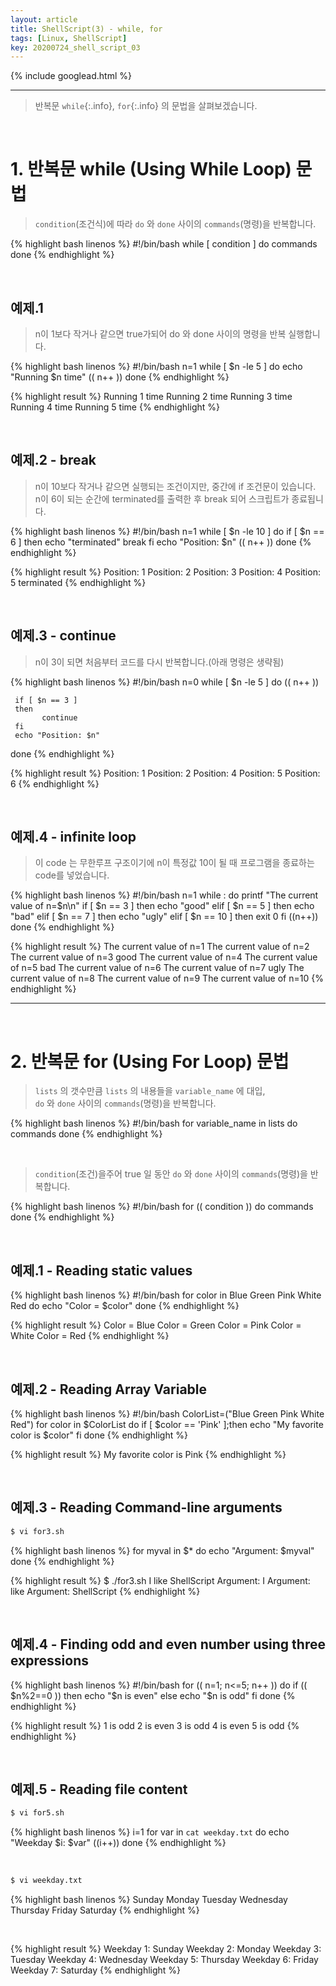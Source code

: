 ```yaml
---
layout: article
title: ShellScript(3) - while, for
tags: [Linux, ShellScript]
key: 20200724_shell_script_03
---
```


{% include googlead.html %}

---

> 반복문  `while`{:.info}, `for`{:.info} 의 문법을 살펴보겠습니다.

<br>

# 1. 반복문 while (Using While Loop) 문법

> `condition`(조건식)에 따라 `do` 와 `done` 사이의 `commands`(명령)을 반복합니다.  

{% highlight bash linenos %}
#!/bin/bash
while [ condition ]
do
    commands
done
{% endhighlight %}

<br>

## 예제.1

> n이 1보다 작거나 같으면 true가되어 do 와 done 사이의 명령을 반복 실행합니다.

{% highlight bash linenos %}
#!/bin/bash
n=1
while [ $n -le 5 ]
do
      echo "Running $n time"
      (( n++ ))
done
{% endhighlight %}

{% highlight result %}
Running 1 time
Running 2 time
Running 3 time
Running 4 time
Running 5 time
{% endhighlight %}

<br>

## 예제.2 - break

>n이 10보다 작거나 같으면 실행되는 조건이지만, 중간에 if 조건문이 있습니다.  
>n이 6이 되는 순간에 terminated를 출력한 후 break 되어 스크립트가 종료됩니다.

{% highlight bash linenos %}
#!/bin/bash
n=1
while [ $n -le 10 ]
do
    if [ $n == 6 ]
    then
           echo "terminated"
           break
     fi
     echo "Position: $n"
     (( n++ ))
done
{% endhighlight %}

{% highlight result %}
Position: 1
Position: 2
Position: 3
Position: 4
Position: 5
terminated
{% endhighlight %}

<br>

## 예제.3 - continue

>n이 3이 되면 처음부터 코드를 다시 반복합니다.(아래 명령은 생략됨)

{% highlight bash linenos %}
#!/bin/bash
n=0
while [ $n -le 5 ]
do
     (( n++ ))

     if [ $n == 3 ]
     then
           continue
     fi
     echo "Position: $n"

done
{% endhighlight %}

{% highlight result %}
Position: 1
Position: 2
Position: 4
Position: 5
Position: 6
{% endhighlight %}

<br>

## 예제.4 - infinite loop

>이 code 는 무한루프 구조이기에 n이 특정값 10이 될 때 프로그램을 종료하는 code를 넣었습니다.

{% highlight bash linenos %}
#!/bin/bash
n=1
while :
do
         printf "The current value of n=$n\n"
         if [ $n == 3 ]
         then
                   echo "good"
         elif [ $n == 5 ]
         then
                  echo "bad"
         elif [ $n == 7 ]
         then
                  echo "ugly"
         elif [ $n == 10 ]
         then
                   exit 0
         fi
         ((n++))
done
{% endhighlight %}

{% highlight result %}
The current value of n=1
The current value of n=2
The current value of n=3
good
The current value of n=4
The current value of n=5
bad
The current value of n=6
The current value of n=7
ugly
The current value of n=8
The current value of n=9
The current value of n=10
{% endhighlight %}

---

<br>

# 2. 반복문 for (Using For Loop) 문법

> `lists` 의 갯수만큼 `lists` 의 내용들을 `variable_name` 에 대입,  
> `do` 와 `done` 사이의 `commands`(명령)을 반복합니다.

{% highlight bash linenos %}
#!/bin/bash
for variable_name in lists
do
commands
done
{% endhighlight %}

<br>

>`condition`(조건)을주어 true 일 동안 `do` 와 `done` 사이의 `commands`(명령)을 반복합니다.  

{% highlight bash linenos %}
#!/bin/bash
for (( condition ))
do
commands
done
{% endhighlight %}

<br>

## 예제.1 - Reading static values

{% highlight bash linenos %}
#!/bin/bash
for color in Blue Green Pink White Red
do
    echo "Color = $color"
done
{% endhighlight %}

{% highlight result %}
Color = Blue
Color = Green
Color = Pink
Color = White
Color = Red
{% endhighlight %}

<br>

## 예제.2 - Reading Array Variable

{% highlight bash linenos %}
#!/bin/bash
ColorList=("Blue Green Pink White Red")
for color in $ColorList
do
if [ $color == 'Pink' ];then
    echo "My favorite color is $color"
fi
done
{% endhighlight %}

{% highlight result %}
My favorite color is Pink
{% endhighlight %}

<br>

## 예제.3 - Reading Command-line arguments

```bash
$ vi for3.sh
```
{% highlight bash linenos %}
for myval in $*
do
    echo "Argument: $myval"
done
{% endhighlight %}

{% highlight result %}
$ ./for3.sh I like ShellScript
Argument: I
Argument: like
Argument: ShellScript
{% endhighlight %}

<br>

## 예제.4 - Finding odd and even number using three expressions

{% highlight bash linenos %}
#!/bin/bash
for (( n=1; n<=5; n++ ))
do
if (( $n%2==0 ))
then
    echo "$n is even"
else
    echo "$n is odd"
fi
done
{% endhighlight %}

{% highlight result %}
1 is odd
2 is even
3 is odd
4 is even
5 is odd
{% endhighlight %}

<br>

## 예제.5 - Reading file content

```bash
$ vi for5.sh
```
{% highlight bash linenos %}
i=1
for var in `cat weekday.txt`
do
    echo "Weekday $i: $var"
    ((i++))
done
{% endhighlight %}

<br>

```bash
$ vi weekday.txt
```
{% highlight bash linenos %}
Sunday
Monday
Tuesday
Wednesday
Thursday
Friday
Saturday
{% endhighlight %}

<br>

{% highlight result %}
Weekday 1: Sunday
Weekday 2: Monday
Weekday 3: Tuesday
Weekday 4: Wednesday
Weekday 5: Thursday
Weekday 6: Friday
Weekday 7: Saturday
{% endhighlight %}

